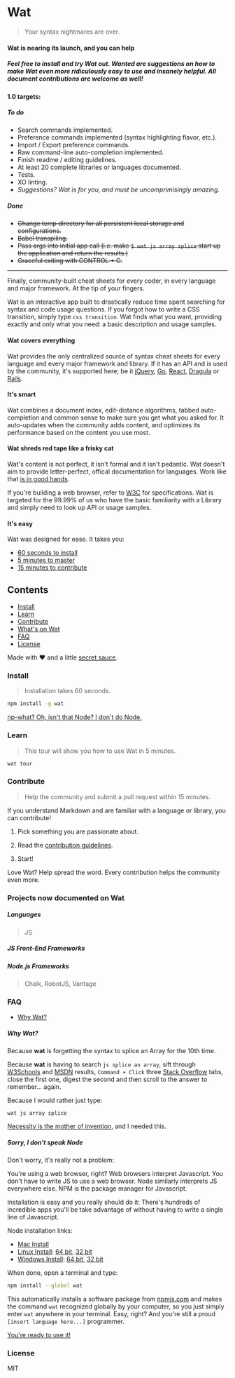 # Wat

> Your syntax nightmares are over.

#### Wat is nearing its launch, and you can help

##### Feel free to install and try Wat out. Wanted are suggestions on how to make Wat even more ridiculously easy to use and insanely helpful. All document contributions are welcome as well!

#### 1.0 targets:

##### To do

- Search commands implemented.
- Preference commands implemented (syntax highlighting flavor, etc.).
- Import / Export preference commands.
- Raw command-line auto-completion implemented.
- Finish readme / editing guidelines.
- At least 20 complete libraries or languages documented.
- Tests.
- XO linting.
- *Suggestions? Wat is for you, and must be uncomprimisingly amazing.*

##### Done

- <s>Change temp directory for all persistent local storage and configurations.</s>
- <s>Babel transpiling.</s>
- <s>Pass args into initial app call (i.e. make `$ wat js array splice` start up the application and return the results.)</s>
- <s>Graceful exiting with CONTROL + C.</s>

---

Finally, community-built cheat sheets for every coder, in every language and major framework. At the tip of your fingers.

Wat is an interactive app built to drastically reduce time spent searching for syntax and code usage questions. If you forgot how to write a CSS transition, simply type `css transition`. Wat finds what you want, providing exactly and only what you need: a basic description and usage samples.

#### Wat covers everything

Wat provides the only centralized source of syntax cheat sheets for every language and every major framework and library. If it has an API and is used by the community, it's supported here; be it [jQuery](https://jquery.com), [Go](https://golang.org/), [React](http://facebook.github.io/react/), [Dragula](https://github.com/bevacqua/dragula) or [Rails](http://rubyonrails.org/).

#### It's smart

Wat combines a document index, edit-distance algorithms, tabbed auto-completion and common sense to make sure you get what you asked for. It auto-updates when the community adds content, and optimizes its performance based on the content you use most.

#### Wat shreds red tape like a frisky cat

Wat's content is not perfect, it isn't formal and it isn't pedantic. Wat doesn't aim to provide letter-perfect, offical documentation for languages. Work like that [is in good hands](https://developer.mozilla.org/en-US/).

If you're building a web browser, refer to [W3C](http://www.w3.org/) for specifications. Wat is targeted for the 99.99% of us who have the basic familiarity with a Library and simply need to look up API or usage samples. 

#### It's easy

Wat was designed for ease. It takes you:

- [60 seconds to install](#install)
- [5 minutes to master](#learn)
- [15 minutes to contribute](#contribute)

## Contents

- [Install](#install)
- [Learn](#learn)
- [Contribute](#contribute)
- [What's on Wat](#projects-now-documented-on-wat)
- [FAQ](#faq)
- [License](#license)

Made with :heart: and a little [secret sauce](https://github.com/dthree/vorpal).

### Install

> Installation takes 60 seconds.

```bash
npm install -g wat
```
[np-what? Oh, isn't that Node? I don't do Node.](#sorry-i-dont-speak-node)

### Learn

> This tour will show you how to use Wat in 5 minutes.

```bash
wat tour
```

### Contribute

> Help the community and submit a pull request within 15 minutes.

If you understand Markdown and are familiar with a language or library, you can contribute!

1. Pick something you are passionate about.

2. Read the [contribution guidelines](https://github.com/dthree/wat/blob/master/editing.md).

3. Start!

Love Wat? Help spread the word. Every contribution helps the community even more.

### Projects now documented on Wat

##### Languages

> JS

##### JS Front-End Frameworks


##### Node.js Frameworks

> Chalk, RobotJS, Vantage

### FAQ

- [Why Wat?](#why)

##### Why Wat?

Because **wat** is forgetting the syntax to splice an Array for the 10th time.

Because **wat** is having to search `js splice an array`, sift through [W3Schools](http://www.w3fools.com/) and [MSDN](https://msdn.microsoft.com/en-US/) results, `Command + Click` three [Stack Overflow](http://stackoverflow.com/) tabs, close the first one, digest the second and then scroll to the answer to remember... again.

Because I would rather just type:

`wat js array splice`

[Necessity is the mother of invention](https://en.wikipedia.org/wiki/Necessity_is_the_mother_of_invention), and I needed this.

##### Sorry, I don't speak Node

Don't worry, it's really not a problem:

You're using a web browser, right? Web browsers interpret Javascript. You don't have to write JS to use a web browser. Node similarly interprets JS everywhere else. NPM is the package manager for Javascript. 

Installation is easy and you really should do it: There's hundreds of incredible apps you'll be take advantage of without having to write a single line of Javascript.

Node installation links:

- [Mac Install](https://nodejs.org/dist/v0.12.7/node-v0.12.7.pkg)
- [Linux Install](https://nodejs.org/dist/v0.12.7/node-v0.12.7-linux-x64.tar.gz): [64 bit](https://nodejs.org/dist/v0.12.7/node-v0.12.7-linux-x64.tar.gz), [32 bit](https://nodejs.org/dist/v0.12.7/node-v0.12.7-linux-x86.tar.gz)
- [Windows Install](https://nodejs.org/dist/v0.12.7/x64/node-v0.12.7-x64.msi): [64 bit](https://nodejs.org/dist/v0.12.7/x64/node-v0.12.7-x64.msi), [32 bit](https://nodejs.org/dist/v0.12.7/node-v0.12.7-x86.msi)

When done, open a terminal and type:

```bash
npm install --global wat
```

This automatically installs a software package from [npmjs.com](http://npmjs.com) and makes the command `wat` recognized globally by your computer, so you just simply enter `wat` anywhere in your terminal. Easy, right? And you're still a proud `[insert language here...]` programmer.

[You're ready to use it!](#learn)

### License

MIT